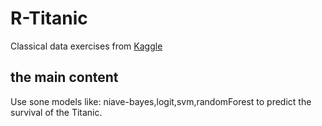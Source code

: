 # R-Titanic
Classical data exercises from [Kaggle](https://blog.csdn.net/xpexia/article/details/79102377)
## the main content
Use sone models like: niave-bayes,logit,svm,randomForest to predict the survival of the Titanic.<br>
